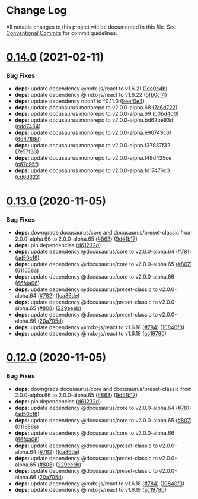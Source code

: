 # Change Log

All notable changes to this project will be documented in this file.
See [Conventional Commits](https://conventionalcommits.org) for commit guidelines.

# [0.14.0](https://github.com/spaship/spaship/compare/v0.13.2...v0.14.0) (2021-02-11)

### Bug Fixes

- **deps:** update dependency @mdx-js/react to v1.6.21 ([1ee0c4b](https://github.com/spaship/spaship/commit/1ee0c4b0bde43cd7de9c28e18b1794cd87a2d62b))
- **deps:** update dependency @mdx-js/react to v1.6.22 ([5fb0cf4](https://github.com/spaship/spaship/commit/5fb0cf4d3971c7c886f97ce04b57a9d93a0bb58b))
- **deps:** update dependency nconf to ^0.11.0 ([9eef0e4](https://github.com/spaship/spaship/commit/9eef0e42b201ffefdee681a0ada7de2346dc0a5f))
- **deps:** update docusaurus monorepo to v2.0.0-alpha.68 ([7a6d722](https://github.com/spaship/spaship/commit/7a6d7229075f32f50d2157ec936b08baeda312b8))
- **deps:** update docusaurus monorepo to v2.0.0-alpha.69 ([b0bd4d0](https://github.com/spaship/spaship/commit/b0bd4d01c9fb97931cde6c0019500fd53256a219))
- **deps:** update docusaurus monorepo to v2.0.0-alpha.bd62be93d ([cdd7434](https://github.com/spaship/spaship/commit/cdd7434c4c130d57332a85f605e6f5b3c2d152e2))
- **deps:** update docusaurus monorepo to v2.0.0-alpha.e90749c6f ([6d4786d](https://github.com/spaship/spaship/commit/6d4786d5a53aab3d37971a8a4b86ef7980fc04bd))
- **deps:** update docusaurus monorepo to v2.0.0-alpha.f37987f32 ([7e57f33](https://github.com/spaship/spaship/commit/7e57f331f7446f8879de7319a12ace6c8ce2aadc))
- **deps:** update docusaurus monorepo to v2.0.0-alpha.f48d435ce ([c67c95f](https://github.com/spaship/spaship/commit/c67c95f62e0c4df9a23d9716adb8e595a23959c5))
- **deps:** update docusaurus monorepo to v2.0.0-alpha.fd17476c3 ([cd6d322](https://github.com/spaship/spaship/commit/cd6d3222e71527898f3a7421c162670ddd9ed5a2))

# [0.13.0](https://github.com/spaship/spaship/compare/v0.11.1...v0.13.0) (2020-11-05)

### Bug Fixes

- **deps:** downgrade docusaurus/core and docusaurus/preset-classic from 2.0.0-alpha.66 to 2.0.0-alpha.65 ([#863](https://github.com/spaship/spaship/issues/863)) ([9d41b17](https://github.com/spaship/spaship/commit/9d41b17e51864cb6aefe43fdeca90bba767eb6b0))
- **deps:** pin dependencies ([d61232d](https://github.com/spaship/spaship/commit/d61232deea629aab2daedc8bf5475cb9f4a3f258))
- **deps:** update dependency @docusaurus/core to v2.0.0-alpha.64 ([#781](https://github.com/spaship/spaship/issues/781)) ([ad50c16](https://github.com/spaship/spaship/commit/ad50c1630f8ff13de4587ebc2642b55974c45bde))
- **deps:** update dependency @docusaurus/core to v2.0.0-alpha.65 ([#807](https://github.com/spaship/spaship/issues/807)) ([011658a](https://github.com/spaship/spaship/commit/011658acc0f316ff742afac4104cf40adae8646e))
- **deps:** update dependency @docusaurus/core to v2.0.0-alpha.66 ([66f4a06](https://github.com/spaship/spaship/commit/66f4a062e1273026098d3835a6e16fb32bb67e4d))
- **deps:** update dependency @docusaurus/preset-classic to v2.0.0-alpha.64 ([#782](https://github.com/spaship/spaship/issues/782)) ([fca86de](https://github.com/spaship/spaship/commit/fca86dece6056d5cac61718186e9c715448af3c0))
- **deps:** update dependency @docusaurus/preset-classic to v2.0.0-alpha.65 ([#808](https://github.com/spaship/spaship/issues/808)) ([229eeeb](https://github.com/spaship/spaship/commit/229eeebd96fb5ccc7578a3cdf136a23b96057c20))
- **deps:** update dependency @docusaurus/preset-classic to v2.0.0-alpha.66 ([20a705d](https://github.com/spaship/spaship/commit/20a705dafc1fb1fa69528498fefae95f7003fcd9))
- **deps:** update dependency @mdx-js/react to v1.6.18 ([#784](https://github.com/spaship/spaship/issues/784)) ([10840f3](https://github.com/spaship/spaship/commit/10840f389288d96e81d5a7eae55b5dff22149675))
- **deps:** update dependency @mdx-js/react to v1.6.19 ([ac19780](https://github.com/spaship/spaship/commit/ac19780d92a2b820e2d00596dc284d8277dbb9e0))

# [0.12.0](https://github.com/spaship/spaship/compare/v0.11.1...v0.12.0) (2020-11-05)

### Bug Fixes

- **deps:** downgrade docusaurus/core and docusaurus/preset-classic from 2.0.0-alpha.66 to 2.0.0-alpha.65 ([#863](https://github.com/spaship/spaship/issues/863)) ([9d41b17](https://github.com/spaship/spaship/commit/9d41b17e51864cb6aefe43fdeca90bba767eb6b0))
- **deps:** pin dependencies ([d61232d](https://github.com/spaship/spaship/commit/d61232deea629aab2daedc8bf5475cb9f4a3f258))
- **deps:** update dependency @docusaurus/core to v2.0.0-alpha.64 ([#781](https://github.com/spaship/spaship/issues/781)) ([ad50c16](https://github.com/spaship/spaship/commit/ad50c1630f8ff13de4587ebc2642b55974c45bde))
- **deps:** update dependency @docusaurus/core to v2.0.0-alpha.65 ([#807](https://github.com/spaship/spaship/issues/807)) ([011658a](https://github.com/spaship/spaship/commit/011658acc0f316ff742afac4104cf40adae8646e))
- **deps:** update dependency @docusaurus/core to v2.0.0-alpha.66 ([66f4a06](https://github.com/spaship/spaship/commit/66f4a062e1273026098d3835a6e16fb32bb67e4d))
- **deps:** update dependency @docusaurus/preset-classic to v2.0.0-alpha.64 ([#782](https://github.com/spaship/spaship/issues/782)) ([fca86de](https://github.com/spaship/spaship/commit/fca86dece6056d5cac61718186e9c715448af3c0))
- **deps:** update dependency @docusaurus/preset-classic to v2.0.0-alpha.65 ([#808](https://github.com/spaship/spaship/issues/808)) ([229eeeb](https://github.com/spaship/spaship/commit/229eeebd96fb5ccc7578a3cdf136a23b96057c20))
- **deps:** update dependency @docusaurus/preset-classic to v2.0.0-alpha.66 ([20a705d](https://github.com/spaship/spaship/commit/20a705dafc1fb1fa69528498fefae95f7003fcd9))
- **deps:** update dependency @mdx-js/react to v1.6.18 ([#784](https://github.com/spaship/spaship/issues/784)) ([10840f3](https://github.com/spaship/spaship/commit/10840f389288d96e81d5a7eae55b5dff22149675))
- **deps:** update dependency @mdx-js/react to v1.6.19 ([ac19780](https://github.com/spaship/spaship/commit/ac19780d92a2b820e2d00596dc284d8277dbb9e0))
